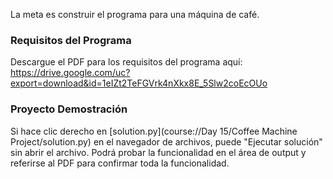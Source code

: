 La meta es construir el programa para una máquina de café.

### Requisitos del Programa
Descargue el PDF para los requisitos del programa aquí:
https://drive.google.com/uc?export=download&id=1eIZt2TeFGVrk4nXkx8E_5Slw2coEcOUo

### Proyecto Demostración
Si hace clic derecho en [solution.py](course://Day 15/Coffee Machine Project/solution.py) en el navegador de archivos, puede "Ejecutar solución" sin abrir el archivo. Podrá probar la funcionalidad en el área de output y referirse al PDF para confirmar toda la funcionalidad.